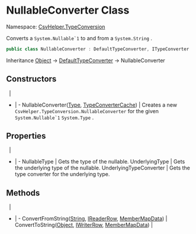 # NullableConverter Class

Namespace: [CsvHelper.TypeConversion](/api/CsvHelper.TypeConversion)

Converts a ``System.Nullable`1`` to and from a ``System.String`` .

```cs
public class NullableConverter : DefaultTypeConverter, ITypeConverter
```

Inheritance [Object](https://docs.microsoft.com/en-us/dotnet/api/system.object) -> [DefaultTypeConverter](/api/CsvHelper.TypeConversion/DefaultTypeConverter) -> NullableConverter

## Constructors
&nbsp; | &nbsp;
- | -
NullableConverter([Type](https://docs.microsoft.com/en-us/dotnet/api/system.type), [TypeConverterCache](/api/CsvHelper.TypeConversion/TypeConverterCache)) | Creates a new ``CsvHelper.TypeConversion.NullableConverter`` for the given ``System.Nullable`1`` ``System.Type`` .

## Properties
&nbsp; | &nbsp;
- | -
NullableType | Gets the type of the nullable.
UnderlyingType | Gets the underlying type of the nullable.
UnderlyingTypeConverter | Gets the type converter for the underlying type.

## Methods
&nbsp; | &nbsp;
- | -
ConvertFromString([String](https://docs.microsoft.com/en-us/dotnet/api/system.string), [IReaderRow](/api/CsvHelper/IReaderRow), [MemberMapData](/api/CsvHelper.Configuration/MemberMapData)) | 
ConvertToString([Object](https://docs.microsoft.com/en-us/dotnet/api/system.object), [IWriterRow](/api/CsvHelper/IWriterRow), [MemberMapData](/api/CsvHelper.Configuration/MemberMapData)) | 
